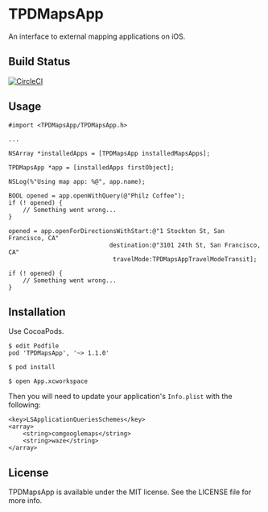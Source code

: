 # TPDMapsApp

An interface to external mapping applications on iOS.

## Build Status

[![CircleCI](https://circleci.com/gh/trussworks/TPDMapsApp.svg?style=svg)](https://circleci.com/gh/trussworks/TPDMapsApp)

## Usage

    #import <TPDMapsApp/TPDMapsApp.h>

    ...

    NSArray *installedApps = [TPDMapsApp installedMapsApps];

    TPDMapsApp *app = [installedApps firstObject];

    NSLog(%"Using map app: %@", app.name);

    BOOL opened = app.openWithQuery(@"Philz Coffee");
    if (! opened) {
        // Something went wrong...
    }

    opened = app.openForDirectionsWithStart:@"1 Stockton St, San Francisco, CA"
                                destination:@"3101 24th St, San Francisco, CA"
                                 travelMode:TPDMapsAppTravelModeTransit];

    if (! opened) {
        // Something went wrong...
    }

## Installation

Use CocoaPods.

    $ edit Podfile
    pod 'TPDMapsApp', '~> 1.1.0'

    $ pod install

    $ open App.xcworkspace

Then you will need to update your application's `Info.plist` with the following:

    <key>LSApplicationQueriesSchemes</key>
    <array>
        <string>comgooglemaps</string>
        <string>waze</string>
    </array>

## License

TPDMapsApp is available under the MIT license. See the LICENSE file for more info.
